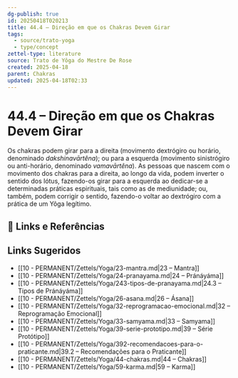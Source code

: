 ```yaml
---
dg-publish: true
id: 20250418T020213
title: 44.4 – Direção em que os Chakras Devem Girar
tags:
  - source/trato-yoga
  - type/concept
zettel-type: literature
source: Trato de Yôga do Mestre De Rose
created: 2025-04-18
parent: Chakras
updated: 2025-04-18T02:33
---
```


# 44.4 – Direção em que os Chakras Devem Girar

Os chakras podem girar para a direita (movimento dextrógiro ou horário, denominado *dakshinavārtêna*); ou para a esquerda (movimento sinistrógiro ou anti-horário, denominado *vamavārtêna*). As pessoas que nascem com o movimento dos chakras para a direita, ao longo da vida, podem inverter o sentido dos lótus, fazendo-os girar para a esquerda ao dedicar-se a determinadas práticas espirituais, tais como as de mediunidade; ou, também, podem corrigir o sentido, fazendo-o voltar ao dextrógiro com a prática de um Yôga legítimo.

## 🔗 Links e Referências

## Links Sugeridos

- [[10 - PERMANENT/Zettels/Yoga/23-mantra.md|23 – Mantra]]
- [[10 - PERMANENT/Zettels/Yoga/24-pranayama.md|24 – Pránáyáma]]
- [[10 - PERMANENT/Zettels/Yoga/243-tipos-de-pranayama.md|24.3 – Tipos de Pránáyáma]]
- [[10 - PERMANENT/Zettels/Yoga/26-asana.md|26 – Ásana]]
- [[10 - PERMANENT/Zettels/Yoga/32-reprogramacao-emocional.md|32 – Reprogramação Emocional]]
- [[10 - PERMANENT/Zettels/Yoga/33-samyama.md|33 – Samyama]]
- [[10 - PERMANENT/Zettels/Yoga/39-serie-prototipo.md|39 – Série Protótipo]]
- [[10 - PERMANENT/Zettels/Yoga/392-recomendacoes-para-o-praticante.md|39.2 – Recomendações para o Praticante]]
- [[10 - PERMANENT/Zettels/Yoga/44-chakras.md|44 – Chakras]]
- [[10 - PERMANENT/Zettels/Yoga/59-karma.md|59 – Karma]]